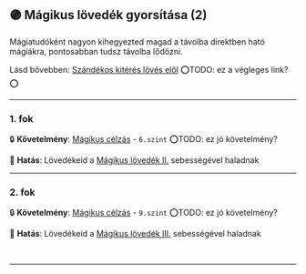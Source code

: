 ## 🟣 Mágikus lövedék gyorsítása (2)

Mágiatudóként nagyon kihegyezted magad a távolba direktben ható mágiákra, pontosabban tudsz távolba lődözni.

Lásd bővebben: [Szándékos kitérés lövés elől](../075_tavharc_taktikak.md#szándékos-kitérés-lövés-elől) ⭕TODO: ez a végleges link?⭕

---
### 1. fok

🔒 **Követelmény**: [Mágikus célzás](../kepzettsegek.primer.harci/harcmodor.md) - `6.szint` ⭕TODO: ez jó követelmény?

🌟 **Hatás**: Lövedékeid a [Mágikus lövedék II.](../kepzettsegek.primer.arkanumok/elemi_magia.md#komplexit%C3%A1s---mozgat%C3%A1s) sebességével haladnak

---
### 2. fok

🔒 **Követelmény**: [Mágikus célzás](../kepzettsegek.primer.harci/harcmodor.md) - `9.szint` ⭕TODO: ez jó követelmény?

🌟 **Hatás**: Lövedékeid a [Mágikus lövedék III.](../kepzettsegek.primer.arkanumok/elemi_magia.md#komplexit%C3%A1s---mozgat%C3%A1s) sebességével haladnak

<br />

---

